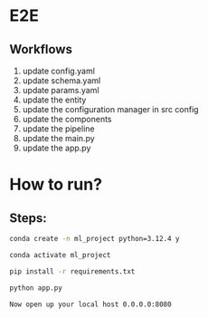 # E2E

## Workflows

1. update config.yaml
2. update schema.yaml
3. update params.yaml
4. update the entity
5. update the configuration manager in src config
6. update the components
7. update the pipeline
8. update the main.py
9. update the app.py

# How to run?

## Steps:

```bash
conda create -n ml_project python=3.12.4 y
```

```bash
conda activate ml_project
```

```bash
pip install -r requirements.txt
```

```bash
python app.py
```

```bash
Now open up your local host 0.0.0.0:8080
```